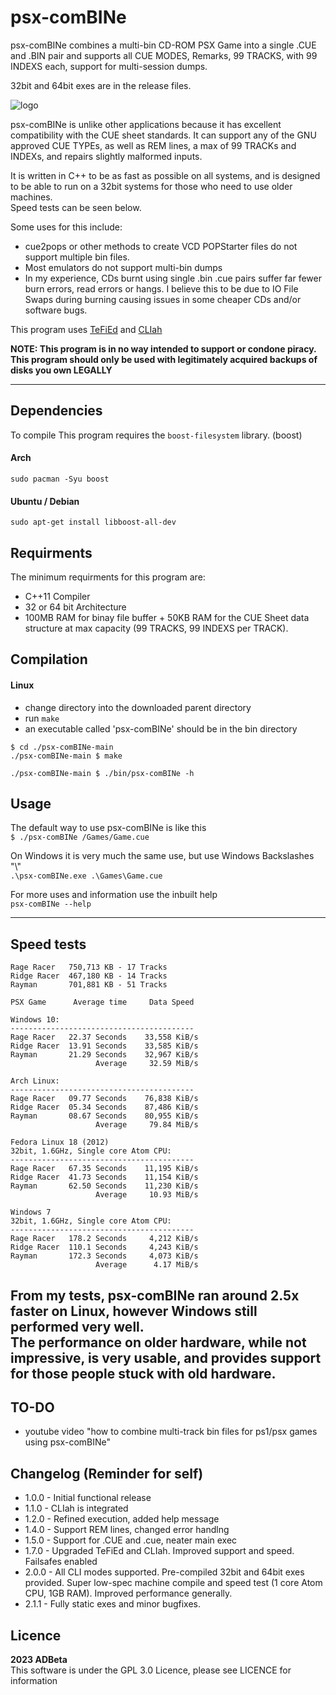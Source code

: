 ﻿# psx-comBINe

psx-comBINe combines a multi-bin CD-ROM PSX Game into a single .CUE and .BIN pair
and supports all CUE MODES, Remarks, 99 TRACKS, with 99 INDEXS each, support for
multi-session dumps.

32bit and 64bit exes are in the release files.

![logo](https://github.com/ADBeta/psx-comBINe/blob/main/psx-comBINe.jpg)

psx-comBINe is unlike other applications because it has excellent compatibility 
with the CUE sheet standards. It can support any of the GNU approved CUE TYPEs, 
as well as REM lines, a max of 99 TRACKs and INDEXs, and repairs slightly 
malformed inputs.

It is written in C++ to be as fast as possible on all systems, and is designed to
be able to run on a 32bit systems for those who need to use older machines.  
Speed tests can be seen below.

Some uses for this include:
* cue2pops or other methods to create VCD POPStarter files do not support multiple
bin files.
* Most emulators do not support multi-bin dumps
* In my experience, CDs burnt using single .bin .cue pairs suffer far fewer burn
errors, read errors or hangs. I believe this to be due to IO File Swaps during
burning causing issues in some cheaper CDs and/or software bugs.

This program uses [TeFiEd](https://github.com/ADBeta/TeFiEd) and [CLIah](https://github.com/ADBeta/CLIah)  

<b> NOTE: This program is in no way intended to support or condone piracy. This program
should only be used with legitimately acquired backups of disks you own LEGALLY </b>  

----
## Dependencies
To compile This program requires the `boost-filesystem` library. (boost)

#### Arch
`sudo pacman -Syu boost`  
#### Ubuntu / Debian
`sudo apt-get install libboost-all-dev`  

## Requirments
The minimum requirments for this program are:  
* C++11 Compiler
* 32 or 64 bit Architecture
* 100MB RAM for binay file buffer + 50KB RAM for the CUE Sheet data structure at 
max capacity (99 TRACKS, 99 INDEXS per TRACK).

## Compilation
#### Linux
- change directory into the downloaded parent directory
- run `make`
- an executable called 'psx-comBINe' should be in the bin directory

```
$ cd ./psx-comBINe-main
./psx-comBINe-main $ make

./psx-comBINe-main $ ./bin/psx-comBINe -h
```

## Usage
The default way to use psx-comBINe is like this  
`$ ./psx-comBINe /Games/Game.cue`

On Windows it is very much the same use, but use Windows Backslashes "\\"  
`.\psx-comBINe.exe .\Games\Game.cue`

For more uses and information use the inbuilt help  
`psx-comBINe --help`

----
## Speed tests
```
Rage Racer   750,713 KB - 17 Tracks
Ridge Racer  467,180 KB - 14 Tracks
Rayman       701,881 KB - 51 Tracks

PSX Game      Average time     Data Speed

Windows 10:
-----------------------------------------
Rage Racer   22.37 Seconds    33,558 KiB/s
Ridge Racer  13.91 Seconds    33,585 KiB/s
Rayman       21.29 Seconds    32,967 KiB/s
                   Average     32.59 MiB/s

Arch Linux:
-----------------------------------------
Rage Racer   09.77 Seconds    76,838 KiB/s
Ridge Racer  05.34 Seconds    87,486 KiB/s
Rayman       08.67 Seconds    80,955 KiB/s
                   Average     79.84 MiB/s

Fedora Linux 18 (2012)
32bit, 1.6GHz, Single core Atom CPU:
-----------------------------------------
Rage Racer   67.35 Seconds    11,195 KiB/s
Ridge Racer  41.73 Seconds    11,154 KiB/s
Rayman       62.50 Seconds    11,230 KiB/s
                   Average     10.93 MiB/s

Windows 7
32bit, 1.6GHz, Single core Atom CPU:
-----------------------------------------
Rage Racer   178.2 Seconds     4,212 KiB/s
Ridge Racer  110.1 Seconds     4,243 KiB/s
Rayman       172.3 Seconds     4,073 KiB/s
                   Average      4.17 MiB/s
```
From my tests, psx-comBINe ran around 2.5x faster on Linux, however Windows still
performed very well.  
The performance on older hardware, while not impressive, is very usable, and provides
support for those people stuck with old hardware.
----
## TO-DO
* youtube video "how to combine multi-track bin files for ps1/psx games using psx-comBINe"

## Changelog (Reminder for self)
* 1.0.0 - Initial functional release
* 1.1.0 - CLIah is integrated
* 1.2.0 - Refined execution, added help message
* 1.4.0 - Support REM lines, changed error handlng
* 1.5.0 - Support for .CUE and .cue, neater main exec
* 1.7.0 - Upgraded TeFiEd and CLIah. Improved support and speed. Failsafes enabled
* 2.0.0 - All CLI modes supported. Pre-compiled 32bit and 64bit exes provided. 
Super low-spec machine compile and speed test (1 core 
Atom CPU, 1GB RAM). Improved performance generally.
* 2.1.1 - Fully static exes and minor bugfixes.

## Licence
<b> 2023 ADBeta </b>  
This software is under the GPL 3.0 Licence, please see LICENCE for information
